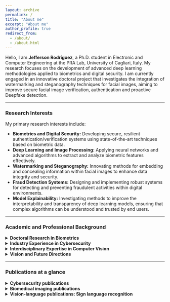 ```yaml
---
layout: archive
permalink: /
title: "About me"
excerpt: "About me"
author_profile: true
redirect_from: 
  - /about/
  - /about.html
---
```

Hello, I am **Jefferson Rodríguez**, a Ph.D. student in Electronic and Computer Engineering at the PRA Lab, University of Cagliari, Italy. My research focuses on the development of advanced deep learning methodologies applied to biometrics and digital security. I am currently engaged in an innovative doctoral project that investigates the integration of watermarking and steganography techniques for facial images, aiming to improve secure facial image verification, authentication and proactive Deepfake detection.

---
### Research Interests

My primary research interests include:
- **Biometrics and Digital Security:** Developing secure, resilient authentication/verification systems using state-of-the-art techniques based on biometric data.
- **Deep Learning and Image Processing:** Applying neural networks and advanced algorithms to extract and analyze biometric features effectively.
- **Watermarking and Steganography:** Innovating methods for embedding and concealing information within facial images to enhance data integrity and security.
- **Fraud Detection Systems:** Designing and implementing robust systems for detecting and preventing fraudulent activities within digital environments.
- **Model Explainability:** Investigating methods to improve the interpretability and transparency of deep learning models, ensuring that complex algorithms can be understood and trusted by end users.

---
### Academic and Professional Background

<details>
<summary><strong>Doctoral Research in Biometrics</strong></summary>
  
I am currently engaged in doctoral research that focuses on leveraging advanced deep learning models to enhance biometric security. My work involves developing innovative watermarking and steganographic techniques for facial image authentication/verification, addressing critical challenges in digital fraud prevention and secure identity verification.

</details>

<details>
<summary><strong>Industry Experience in Cybersecurity</strong></summary>
  
My experience as a data scientist at Appgate provided me with invaluable, hands-on experience in the cybersecurity industry. During my time there, I worked on the development of cutting-edge products for fraud detection, biometric authentication, and device recognition. This role not only refined my technical and analytical skills but also offered me a unique perspective on real-world security challenges. It was this experience that inspired and motivated me to further pursue advanced research in cybersecurity, ensuring that my academic work remains deeply connected to industry needs.

</details>

<details>
<summary><strong>Interdisciplinary Expertise in Computer Vision</strong></summary>
  
My academic journey began with an undergraduate focus on video-based sign language recognition, marking my initial foray into computer vision. During my master’s studies, I advanced my expertise by developing methods to translate sign language from video to text using advanced deep learning techniques and vision-language models. Concurrently, I participated in biomedical projects—such as cardiac disease diagnosis and COVID-19 detection from medical images—that sharpened my skills in visual data analysis and pattern recognition.

This diverse academic background has endowed me with a robust and transversal expertise in computer vision, which I now leverage to address complex challenges in cybersecurity and biometric systems. Moreover, my involvement in interdisciplinary projects integrating data analytics, machine learning, and image processing has enabled me to bridge theoretical research with real-world applications through an innovative perspective.

</details>


<details>
<summary><strong>Vision and Future Directions</strong></summary>
  
I am committed to advancing the fields of Cibersecurity & MLSec specially in biometric security through rigorous research and interdisciplinary collaboration. My ambition is to contribute to the development of robust authentication/verification systems capable of addressing emerging challenges in digital security. I strive for academic excellence and the practical application of research findings to create solutions that are both innovative and impactful.

I invite you to explore my research projects and publications, and welcome opportunities for collaboration on topics related to deep learning, biometrics, and cybersecurity.

</details>

---
### Publications at a glance

<details>
<summary><strong>Cybersecurity publications</strong></summary>
<ul>
  <li><font size="3">Currently working on Steganography & Watermarking ... </font></li>
  <li><font size="3">Currently working on Behavioral biometrics ... </font></li>
</ul> 
</details>

<details>
<summary><strong>Biomedical imaging publications</strong></summary>
  <ul>
    <li><font size="3">Kinematic motion representation in Cine-MRI to support cardiac disease classification, TCIV, 2022.</font></li>
    <li><font size="3">Deep learning representations to support COVID-19 diagnosis on CT-slices, Biomédica, 2021.</font></li>
    <li><font size="3">A Covid-19 Patient Severity Stratification using a 3D Convolutional Strategy on CT-Scans, ISBI, 2021.</font></li>
    <li><font size="3">Regional multiscale motion representation for cardiac disease prediction, STSIVA, 2019.</font></li>
  </ul>   
</details>

<details>
<summary><strong>Vision-language publications: Sign language recognition </strong></summary>
<ul>
    <li><font size="3">How important is motion in sign language translation?, IET Computer Vision, 2021.</font></li> 
    <li><font size="3">Understanding Motion in Sign Language: A New Structured Translation Dataset, ACCV, 2020.</font></li>  
    <li><font size="3">Towards on-line sign language recognition using cumulative SD-VLAD descriptors, CCC, 2018.</font></li>
    <li><font size="3">A kinematic gesture representation based on shape difference VLAD for sign language recognition, ICCVG, 2018.</font></li>
</ul> 
</details>
